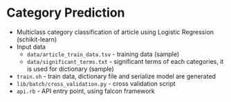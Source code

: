 # Category Prediction
* Multiclass category classification of article using Logistic Regression (schikit-learn)
* Input data
	* `data/article_train_data.tsv` - training data (sample)
	* `data/significant_terms.txt` - significant terms of each categories, it is used for dictionary (sample)
* `train.sh` - train data, dictionary file and serialize model are generated
*  `lib/batch/cross_validation.py` - cross validation script
*  `api.rb` - API entry point, using falcon framework
